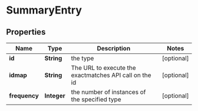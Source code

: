 
# SummaryEntry

## Properties
Name | Type | Description | Notes
------------ | ------------- | ------------- | -------------
**id** | **String** | the type   |  [optional]
**idmap** | **String** | The URL to execute the exactmatches API call on the id |  [optional]
**frequency** | **Integer** | the number of instances of the specified type  |  [optional]



